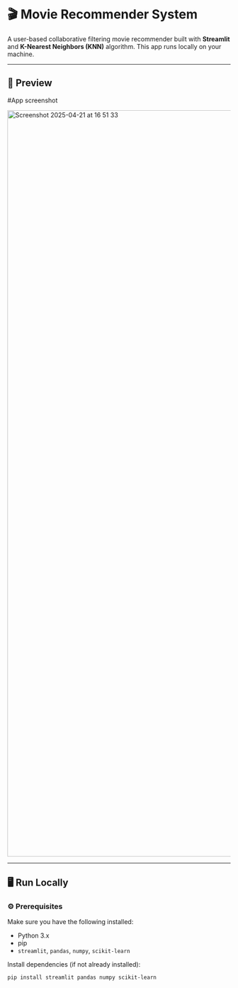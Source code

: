 # 🎬 Movie Recommender System

A user-based collaborative filtering movie recommender built with **Streamlit** and **K-Nearest Neighbors (KNN)** algorithm. This app runs locally on your machine.

---

## 📸 Preview
#App screenshot

<img width="1680" alt="Screenshot 2025-04-21 at 16 51 33" src="https://github.com/user-attachments/assets/06640c66-5e04-4720-8378-47dbe28ef12c" />

---

## 🖥️ Run Locally

### ⚙️ Prerequisites

Make sure you have the following installed:

- Python 3.x
- pip
- `streamlit`, `pandas`, `numpy`, `scikit-learn`

Install dependencies (if not already installed):

```bash
pip install streamlit pandas numpy scikit-learn

